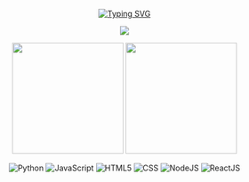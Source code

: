 
<div align="center">

[![Typing SVG](https://readme-typing-svg.demolab.com?font=Lobster&size=45&pause=1000&color=FFD700&background=363636&center=true&vCenter=true&random=true&width=340&lines=Hello%2C+I'm+Fred)](https://git.io/typing-svg)

[![](https://img.shields.io/badge/LinkedIn-%230077B5.svg?&style=for-the-badge&logo=linkedin&logoColor=white)](https://www.linkedin.com/in/f-fernandes/)

</div>

<p align="center">
  <img height="200" src="https://github-readme-stats-inky-two-14.vercel.app/api?username=fredgsf&show_icons=true&theme=highcontrast&rank_icon=percentile" />
  
  <img height="200" src="https://github-readme-stats-inky-two-14.vercel.app/api/top-langs/?username=fredgsf&theme=highcontrast&show_icons=true" />
</p>
<div align="center">
  
<div align="center">
  
![Python](https://img.shields.io/badge/python-%233776AB.svg?style=for-the-badge&logo=python&logoColor=white) 
![JavaScript](https://img.shields.io/badge/javascript-%23323330.svg?style=for-the-badge&logo=javascript&logoColor=%23F7DF1E) 
![HTML5](https://img.shields.io/badge/HTML5-%23FF4500.svg?style=for-the-badge&logo=html5&logoColor=white)
![CSS](https://img.shields.io/badge/CSS-%231572B6.svg?style=for-the-badge&logo=css3&logoColor=white)
![NodeJS](https://img.shields.io/badge/node.js-6DA55F?style=for-the-badge&logo=node.js&logoColor=white)
![ReactJS](https://img.shields.io/badge/react-%2320232a.svg?style=for-the-badge&logo=react&logoColor=%2361DAFB) 

</div>

